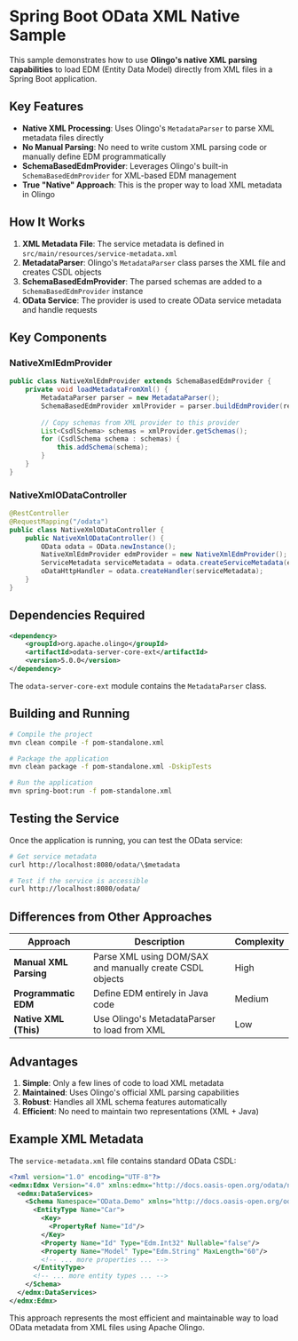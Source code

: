 # Spring Boot OData XML Native Sample

This sample demonstrates how to use **Olingo's native XML parsing capabilities** to load EDM (Entity Data Model) directly from XML files in a Spring Boot application.

## Key Features

- **Native XML Processing**: Uses Olingo's `MetadataParser` to parse XML metadata files directly
- **No Manual Parsing**: No need to write custom XML parsing code or manually define EDM programmatically
- **SchemaBasedEdmProvider**: Leverages Olingo's built-in `SchemaBasedEdmProvider` for XML-based EDM management
- **True "Native" Approach**: This is the proper way to load XML metadata in Olingo

## How It Works

1. **XML Metadata File**: The service metadata is defined in `src/main/resources/service-metadata.xml`
2. **MetadataParser**: Olingo's `MetadataParser` class parses the XML file and creates CSDL objects
3. **SchemaBasedEdmProvider**: The parsed schemas are added to a `SchemaBasedEdmProvider` instance
4. **OData Service**: The provider is used to create OData service metadata and handle requests

## Key Components

### NativeXmlEdmProvider
```java
public class NativeXmlEdmProvider extends SchemaBasedEdmProvider {
    private void loadMetadataFromXml() {
        MetadataParser parser = new MetadataParser();
        SchemaBasedEdmProvider xmlProvider = parser.buildEdmProvider(reader);
        
        // Copy schemas from XML provider to this provider
        List<CsdlSchema> schemas = xmlProvider.getSchemas();
        for (CsdlSchema schema : schemas) {
            this.addSchema(schema);
        }
    }
}
```

### NativeXmlODataController
```java
@RestController
@RequestMapping("/odata")
public class NativeXmlODataController {
    public NativeXmlODataController() {
        OData odata = OData.newInstance();
        NativeXmlEdmProvider edmProvider = new NativeXmlEdmProvider();
        ServiceMetadata serviceMetadata = odata.createServiceMetadata(edmProvider, new ArrayList<>());
        oDataHttpHandler = odata.createHandler(serviceMetadata);
    }
}
```

## Dependencies Required

```xml
<dependency>
    <groupId>org.apache.olingo</groupId>
    <artifactId>odata-server-core-ext</artifactId>
    <version>5.0.0</version>
</dependency>
```

The `odata-server-core-ext` module contains the `MetadataParser` class.

## Building and Running

```bash
# Compile the project
mvn clean compile -f pom-standalone.xml

# Package the application
mvn clean package -f pom-standalone.xml -DskipTests

# Run the application
mvn spring-boot:run -f pom-standalone.xml
```

## Testing the Service

Once the application is running, you can test the OData service:

```bash
# Get service metadata
curl http://localhost:8080/odata/\$metadata

# Test if the service is accessible
curl http://localhost:8080/odata/
```

## Differences from Other Approaches

| Approach | Description | Complexity |
|----------|-------------|------------|
| **Manual XML Parsing** | Parse XML using DOM/SAX and manually create CSDL objects | High |
| **Programmatic EDM** | Define EDM entirely in Java code | Medium |
| **Native XML (This)** | Use Olingo's MetadataParser to load from XML | Low |

## Advantages

1. **Simple**: Only a few lines of code to load XML metadata
2. **Maintained**: Uses Olingo's official XML parsing capabilities
3. **Robust**: Handles all XML schema features automatically
4. **Efficient**: No need to maintain two representations (XML + Java)

## Example XML Metadata

The `service-metadata.xml` file contains standard OData CSDL:

```xml
<?xml version="1.0" encoding="UTF-8"?>
<edmx:Edmx Version="4.0" xmlns:edmx="http://docs.oasis-open.org/odata/ns/edmx">
  <edmx:DataServices>
    <Schema Namespace="OData.Demo" xmlns="http://docs.oasis-open.org/odata/ns/edm">
      <EntityType Name="Car">
        <Key>
          <PropertyRef Name="Id"/>
        </Key>
        <Property Name="Id" Type="Edm.Int32" Nullable="false"/>
        <Property Name="Model" Type="Edm.String" MaxLength="60"/>
        <!-- ... more properties ... -->
      </EntityType>
      <!-- ... more entity types ... -->
    </Schema>
  </edmx:DataServices>
</edmx:Edmx>
```

This approach represents the most efficient and maintainable way to load OData metadata from XML files using Apache Olingo.
